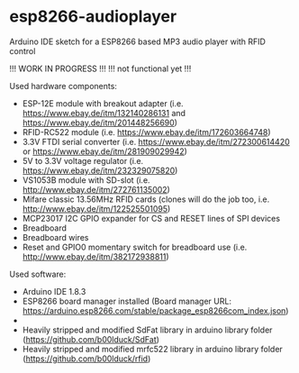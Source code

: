 # esp8266-audioplayer
Arduino IDE sketch for a ESP8266 based MP3 audio player with RFID control

!!! WORK IN PROGRESS !!!
!!! not functional yet !!!

Used hardware components:
* ESP-12E module with breakout adapter (i.e. https://www.ebay.de/itm/132140286131 and https://www.ebay.de/itm/201448256690)
* RFID-RC522 module (i.e. https://www.ebay.de/itm/172603664748)
* 3.3V FTDI serial converter (i.e. https://www.ebay.de/itm/272300614420 or https://www.ebay.de/itm/281909029942)
* 5V to 3.3V voltage regulator (i.e. https://www.ebay.de/itm/232329075820)
* VS1053B module with SD-slot (i.e. http://www.ebay.de/itm/272761135002)
* Mifare classic 13.56MHz RFID cards (clones will do the job too, i.e. http://www.ebay.de/itm/122525501095)
* MCP23017 I2C GPIO expander for CS and RESET lines of SPI devices
* Breadboard
* Breadboard wires
* Reset and GPIO0 momentary switch for breadboard use (i.e. http://www.ebay.de/itm/382172938811)

Used software:
* Arduino IDE 1.8.3
* ESP8266 board manager installed (Board manager URL: https://arduino.esp8266.com/stable/package_esp8266com_index.json)
* 
* Heavily stripped and modified SdFat library in arduino library folder (https://github.com/b00lduck/SdFat)
* Heavily stripped and modified mrfc522 library in arduino library folder (https://github.com/b00lduck/rfid)
